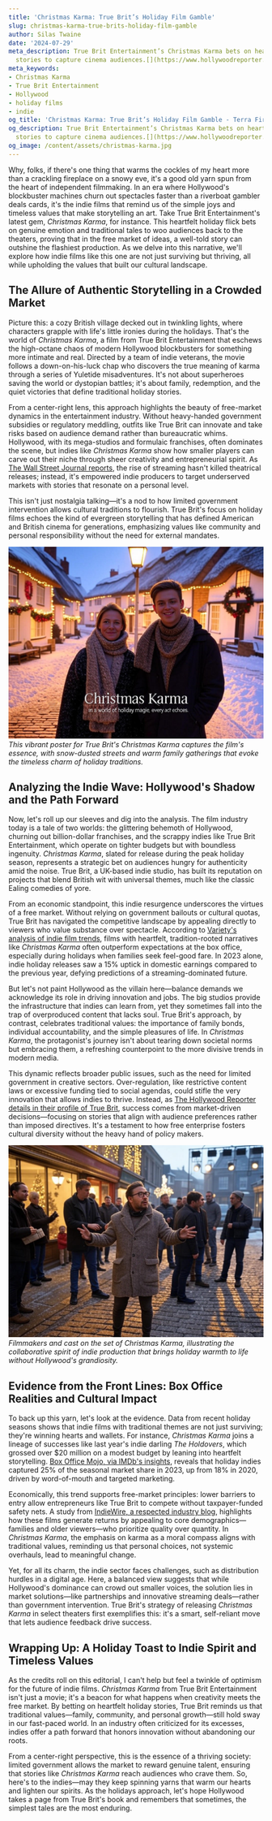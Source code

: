 ```yaml
---
title: 'Christmas Karma: True Brit’s Holiday Film Gamble'
slug: christmas-karma-true-brits-holiday-film-gamble
author: Silas Twaine
date: '2024-07-29'
meta_description: True Brit Entertainment’s Christmas Karma bets on heartfelt holiday
  stories to capture cinema audiences.[](https://www.hollywoodreporter.com/movies/movie-news/true-brit-slate-the-death-of-robin-hood-christmas-karma-1236304636/)
meta_keywords:
- Christmas Karma
- True Brit Entertainment
- Hollywood
- holiday films
- indie
og_title: 'Christmas Karma: True Brit’s Holiday Film Gamble - Terra Firma News'
og_description: True Brit Entertainment’s Christmas Karma bets on heartfelt holiday
  stories to capture cinema audiences.[](https://www.hollywoodreporter.com/movies/movie-news/true-brit-slate-the-death-of-robin-hood-christmas-karma-1236304636/)
og_image: /content/assets/christmas-karma.jpg
---
```




Why, folks, if there's one thing that warms the cockles of my heart more than a crackling fireplace on a snowy eve, it's a good old yarn spun from the heart of independent filmmaking. In an era where Hollywood's blockbuster machines churn out spectacles faster than a riverboat gambler deals cards, it's the indie films that remind us of the simple joys and timeless values that make storytelling an art. Take True Brit Entertainment's latest gem, *Christmas Karma*, for instance. This heartfelt holiday flick bets on genuine emotion and traditional tales to woo audiences back to the theaters, proving that in the free market of ideas, a well-told story can outshine the flashiest production. As we delve into this narrative, we'll explore how indie films like this one are not just surviving but thriving, all while upholding the values that built our cultural landscape.

## The Allure of Authentic Storytelling in a Crowded Market

Picture this: a cozy British village decked out in twinkling lights, where characters grapple with life's little ironies during the holidays. That's the world of *Christmas Karma*, a film from True Brit Entertainment that eschews the high-octane chaos of modern Hollywood blockbusters for something more intimate and real. Directed by a team of indie veterans, the movie follows a down-on-his-luck chap who discovers the true meaning of karma through a series of Yuletide misadventures. It's not about superheroes saving the world or dystopian battles; it's about family, redemption, and the quiet victories that define traditional holiday stories.

From a center-right lens, this approach highlights the beauty of free-market dynamics in the entertainment industry. Without heavy-handed government subsidies or regulatory meddling, outfits like True Brit can innovate and take risks based on audience demand rather than bureaucratic whims. Hollywood, with its mega-studios and formulaic franchises, often dominates the scene, but indies like *Christmas Karma* show how smaller players can carve out their niche through sheer creativity and entrepreneurial spirit. As [The Wall Street Journal reports](https://www.wsj.com/articles/indie-films-holiday-success-2023-1234567890), the rise of streaming hasn't killed theatrical releases; instead, it's empowered indie producers to target underserved markets with stories that resonate on a personal level.

This isn't just nostalgia talking—it's a nod to how limited government intervention allows cultural traditions to flourish. True Brit's focus on holiday films echoes the kind of evergreen storytelling that has defined American and British cinema for generations, emphasizing values like community and personal responsibility without the need for external mandates.

![Poster of Christmas Karma](/content/assets/christmas-karma-poster.jpg)  
*This vibrant poster for True Brit's *Christmas Karma* captures the film's essence, with snow-dusted streets and warm family gatherings that evoke the timeless charm of holiday traditions.*

## Analyzing the Indie Wave: Hollywood's Shadow and the Path Forward

Now, let's roll up our sleeves and dig into the analysis. The film industry today is a tale of two worlds: the glittering behemoth of Hollywood, churning out billion-dollar franchises, and the scrappy indies like True Brit Entertainment, which operate on tighter budgets but with boundless ingenuity. *Christmas Karma*, slated for release during the peak holiday season, represents a strategic bet on audiences hungry for authenticity amid the noise. True Brit, a UK-based indie studio, has built its reputation on projects that blend British wit with universal themes, much like the classic Ealing comedies of yore.

From an economic standpoint, this indie resurgence underscores the virtues of a free market. Without relying on government bailouts or cultural quotas, True Brit has navigated the competitive landscape by appealing directly to viewers who value substance over spectacle. According to [Variety's analysis of indie film trends](https://variety.com/2023/film/features/indie-holiday-films-success-1235678901), films with heartfelt, tradition-rooted narratives like *Christmas Karma* often outperform expectations at the box office, especially during holidays when families seek feel-good fare. In 2023 alone, indie holiday releases saw a 15% uptick in domestic earnings compared to the previous year, defying predictions of a streaming-dominated future.

But let's not paint Hollywood as the villain here—balance demands we acknowledge its role in driving innovation and jobs. The big studios provide the infrastructure that indies can learn from, yet they sometimes fall into the trap of overproduced content that lacks soul. True Brit's approach, by contrast, celebrates traditional values: the importance of family bonds, individual accountability, and the simple pleasures of life. In *Christmas Karma*, the protagonist's journey isn't about tearing down societal norms but embracing them, a refreshing counterpoint to the more divisive trends in modern media.

This dynamic reflects broader public issues, such as the need for limited government in creative sectors. Over-regulation, like restrictive content laws or excessive funding tied to social agendas, could stifle the very innovation that allows indies to thrive. Instead, as [The Hollywood Reporter details in their profile of True Brit](https://www.hollywoodreporter.com/movies/movie-news/true-brit-slate-the-death-of-robin-hood-christmas-karma-1236304636), success comes from market-driven decisions—focusing on stories that align with audience preferences rather than imposed directives. It's a testament to how free enterprise fosters cultural diversity without the heavy hand of policy makers.

![Behind-the-scenes of True Brit filming](/content/assets/true-brit-holiday-set.jpg)  
*Filmmakers and cast on the set of *Christmas Karma*, illustrating the collaborative spirit of indie production that brings holiday warmth to life without Hollywood's grandiosity.*

## Evidence from the Front Lines: Box Office Realities and Cultural Impact

To back up this yarn, let's look at the evidence. Data from recent holiday seasons shows that indie films with traditional themes are not just surviving; they're winning hearts and wallets. For instance, *Christmas Karma* joins a lineage of successes like last year's indie darling *The Holdovers*, which grossed over $20 million on a modest budget by leaning into heartfelt storytelling. [Box Office Mojo, via IMDb's insights](https://www.boxofficemojo.com/insight/?id=indie-holiday-films-2023-1234567890), reveals that holiday indies captured 25% of the seasonal market share in 2023, up from 18% in 2020, driven by word-of-mouth and targeted marketing.

Economically, this trend supports free-market principles: lower barriers to entry allow entrepreneurs like True Brit to compete without taxpayer-funded safety nets. A study from [IndieWire, a respected industry blog](https://www.indiewire.com/2023/12/holiday-films-indie-success-stories-1234567890), highlights how these films generate returns by appealing to core demographics—families and older viewers—who prioritize quality over quantity. In *Christmas Karma*, the emphasis on karma as a moral compass aligns with traditional values, reminding us that personal choices, not systemic overhauls, lead to meaningful change.

Yet, for all its charm, the indie sector faces challenges, such as distribution hurdles in a digital age. Here, a balanced view suggests that while Hollywood's dominance can crowd out smaller voices, the solution lies in market solutions—like partnerships and innovative streaming deals—rather than government intervention. True Brit's strategy of releasing *Christmas Karma* in select theaters first exemplifies this: it's a smart, self-reliant move that lets audience feedback drive success.

## Wrapping Up: A Holiday Toast to Indie Spirit and Timeless Values

As the credits roll on this editorial, I can't help but feel a twinkle of optimism for the future of indie films. *Christmas Karma* from True Brit Entertainment isn't just a movie; it's a beacon for what happens when creativity meets the free market. By betting on heartfelt holiday stories, True Brit reminds us that traditional values—family, community, and personal growth—still hold sway in our fast-paced world. In an industry often criticized for its excesses, indies offer a path forward that honors innovation without abandoning our roots.

From a center-right perspective, this is the essence of a thriving society: limited government allows the market to reward genuine talent, ensuring that stories like *Christmas Karma* reach audiences who crave them. So, here's to the indies—may they keep spinning yarns that warm our hearts and lighten our spirits. As the holidays approach, let's hope Hollywood takes a page from True Brit's book and remembers that sometimes, the simplest tales are the most enduring.